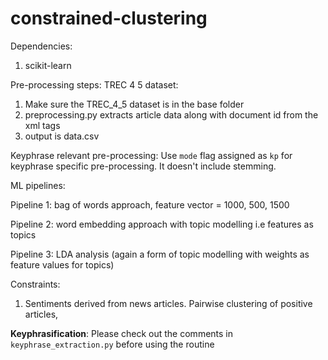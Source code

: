 # constrained-clustering

Dependencies: 

1. scikit-learn


Pre-processing steps: TREC 4 5 dataset:

1. Make sure the TREC_4_5 dataset is in the base folder
2. preprocessing.py extracts article data along with document id from the xml tags
3. output is data.csv

Keyphrase relevant pre-processing: 
Use `mode` flag assigned as `kp` for keyphrase specific pre-processing. It doesn't include stemming.

ML pipelines:

Pipeline 1: bag of words approach, feature vector = 1000, 500, 1500

Pipeline 2: word embedding approach with topic modelling i.e features as topics

Pipeline 3: LDA analysis (again a form of topic modelling with weights as feature values for topics)

Constraints:

1. Sentiments derived from news articles. Pairwise clustering of positive articles,

**Keyphrasification**: Please check out the comments in `keyphrase_extraction.py` before using the routine

